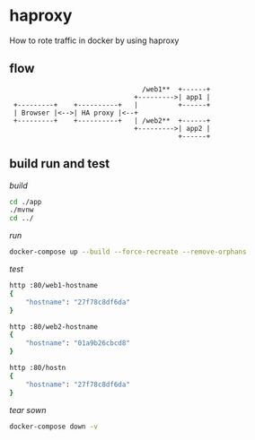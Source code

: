 # haproxy
How to rote traffic in docker by using haproxy

## flow

```
                                 /web1**  +------+
                               +--------->| app1 |
 +---------+    +----------+   |          +------+
 | Browser |<-->| HA proxy |<--+
 +---------+    +----------+   | /web2**  +------+
                               +--------->| app2 |
                                          +------+
```

## build run and test

_build_

```bash
cd ./app
./mvnw
cd ../
```

_run_

```bash
docker-compose up --build --force-recreate --remove-orphans
```

_test_

```bash
http :80/web1-hostname
{
    "hostname": "27f78c8df6da"
}

http :80/web2-hostname
{
    "hostname": "01a9b26cbcd8"
}

http :80/hostn
{
    "hostname": "27f78c8df6da"
}
```

_tear sown_

```bash
docker-compose down -v
```
